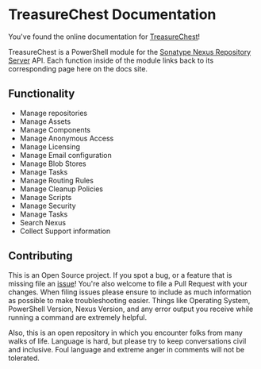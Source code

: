 # TreasureChest Documentation

You've found the online documentation for [TreasureChest](https://github.com/steviecoaster/TreasureChest)!

TreasureChest is a PowerShell module for the [Sonatype Nexus Repository Server](https://www.sonatype.com/products/repository-oss) API. Each function inside of the module links back to its corresponding page here on the docs site.

## Functionality

- Manage repositories
- Manage Assets
- Manage Components
- Manage Anonymous Access
- Manage Licensing
- Manage Email configuration
- Manage Blob Stores
- Manage Tasks
- Manage Routing Rules
- Manage Cleanup Policies
- Manage Scripts
- Manage Security
- Manage Tasks
- Search Nexus
- Collect Support information

## Contributing

This is an Open Source project. If you spot a bug, or a feature that is missing file an [issue](https://github.com/steviecoaster/TreasureChest/issues/new)! You're also welcome to file a Pull Request with your changes. When filing issues please ensure to include as much information as possible to make troubleshooting easier. Things like Operating System, PowerShell Version, Nexus Version, and any error output you receive while running a command are extremely helpful.

Also, this is an open repository in which you encounter folks from many walks of life. Language is hard, but please try to keep conversations civil and inclusive. Foul language and extreme anger in comments will not be tolerated.